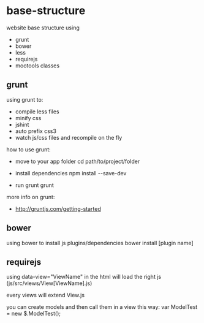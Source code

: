 base-structure
================================

website base structure using 
  - grunt
  - bower
  - less
  - requirejs
  - mootools classes


grunt
-------------------------
using grunt to:
  - compile less files
  - minify css
  - jshint
  - auto prefix css3
  - watch js/css files and recompile on the fly


how to use grunt:
  - move to your app folder
        cd path/to/project/folder

  - install dependencies
        npm install --save-dev

  - run grunt
        grunt


more info on grunt:
  - http://gruntjs.com/getting-started



bower
-------------------------
using bower to install js plugins/dependencies
        bower install [plugin name]



requirejs
-------------------------
using data-view="ViewName" in the html will load the right js (js/src/views/View[ViewName].js)

every views will extend View.js

you can create models and then call them in a view this way:
        var ModelTest = new $.ModelTest();

